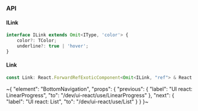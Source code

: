 

### API

#### ILink

```ts
interface ILink extends Omit<IType, 'color'> {
    color?: TColor;
    underline?: true | 'hover';
}
```

#### Link

```ts
const Link: React.ForwardRefExoticComponent<Omit<ILink, "ref"> & React.RefAttributes<unknown>>;
```


~{
  "element": "BottomNavigation",
  "props": {
    "previous": {
      "label": "UI react: LinearProgress",
      "to": "/dev/ui-react/use/LinearProgress"
    },
    "next": {
      "label": "UI react: List",
      "to": "/dev/ui-react/use/List"
    }
  }
}~
